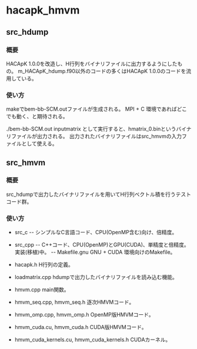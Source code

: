 # hacapk_hmvm

## src_hdump
### 概要
HACApK 1.0.0を改造し、H行列をバイナリファイルに出力するようにしたもの。
m_HACApK_hdump.f90以外のコードの多くはHACApK 1.0.0のコードを流用している。
### 使い方
makeでbem-bb-SCM.outファイルが生成される。
MPI + C 環境であればどこでも動く、と期待される。

./bem-bb-SCM.out inputmatrix
として実行すると、hmatrix_0.binというバイナリファイルが出力される。
出力されたバイナリファイルはsrc_hmvmの入力ファイルとして使える。

## src_hmvm
### 概要
src_hdumpで出力したバイナリファイルを用いてH行列ベクトル積を行うテストコード群。
### 使い方

- src_c
 -- シンプルなC言語コード、CPU(OpenMP含む)向け、倍精度。

- src_cpp
 -- C++コード、CPU(OpenMP)とGPU(CUDA)、単精度と倍精度。
 実装(移植)中。
 -- Makefile.gnu
 GNU + CUDA 環境向けのMakefile。
 - hacapk.h
 H行列の定義。
 - loadmatrix.cpp
 hdumpで出力したバイナリファイルを読み込む機能。
 - hmvm.cpp
 main関数。
 - hmvm_seq.cpp, hmvm_seq.h
 逐次HMVMコード。
 - hmvm_omp.cpp, hmvm_omp.h
 OpenMP版HMVMコード。
 - hmvm_cuda.cu, hmvm_cuda.h
 CUDA版HMVMコード。
 - hmvm_cuda_kernels.cu, hmvm_cuda_kernels.h
 CUDAカーネル。


